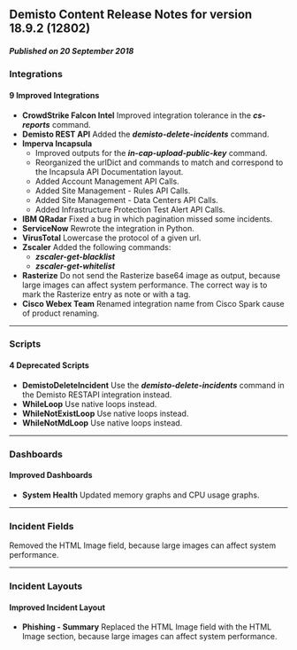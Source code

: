 ## Demisto Content Release Notes for version 18.9.2 (12802)
##### Published on 20 September 2018
### Integrations

####  9 Improved Integrations
- __CrowdStrike Falcon Intel__
Improved integration tolerance in the ___cs-reports___ command.
- __Demisto REST API__
Added the ___demisto-delete-incidents___ command.
- __Imperva Incapsula__
    - Improved outputs for the ___in-cap-upload-public-key___ command. 
    - Reorganized the urlDict and commands to match and correspond to the Incapsula API Documentation layout. 
    - Added Account Management API Calls. 
    - Added Site Management - Rules API Calls. 
    - Added Site Management - Data Centers API Calls. 
    - Added Infrastructure Protection Test Alert API Calls.
- __IBM QRadar__
Fixed a bug in which pagination missed some incidents.
- __ServiceNow__
Rewrote the integration in Python.
- __VirusTotal__
Lowercase the protocol of a given url.
- __Zscaler__
  Added the following commands: 
    - ___zscaler-get-blacklist___ 
    - ___zscaler-get-whitelist___
- __Rasterize__
Do not send the Rasterize base64 image as output, because large images can affect system performance. The correct way is to mark the Rasterize entry as note or with a tag.
- __Cisco Webex Team__
Renamed integration name from Cisco Spark cause of product renaming.

---
### Scripts

####  4 Deprecated Scripts
- __DemistoDeleteIncident__
Use the ___demisto-delete-incidents___ command in the Demisto RESTAPI integration instead.
- __WhileLoop__
Use native loops instead.
- __WhileNotExistLoop__
Use native loops instead.
- __WhileNotMdLoop__
Use native loops instead.

---
### Dashboards

####  Improved Dashboards
- __System Health__
Updated memory graphs and CPU usage graphs.

---
### Incident Fields
Removed the HTML Image field, because large images can affect system performance.

---
### Incident Layouts

####  Improved Incident Layout
- __Phishing - Summary__
Replaced the HTML Image field with the HTML Image section, because large images can affect system performance.